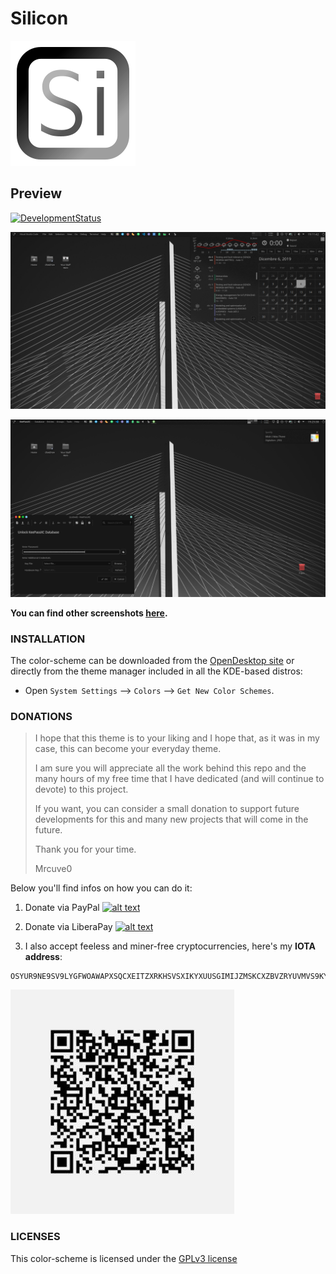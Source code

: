 # **Silicon**

![alt text](https://raw.githubusercontent.com/Mrcuve0/Silicon/master/Silicon_Logo.png)

<!-- TODO find description-->
## Preview

[![DevelopmentStatus](https://img.shields.io/badge/Development-Ongoing-brightgreen.svg)](https://img.shields.io/badge/Development-Ongoing-brightgreen.svg)

![alt text](https://raw.githubusercontent.com/Mrcuve0/Silicon/master/KDE/screenshots/PlasmaTheme.png)

![alt text](https://raw.githubusercontent.com/Mrcuve0/Silicon/master/KDE/screenshots/Keepass.png)

<!-- TODO other screenshots link-->
**You can find other screenshots [here](https://www.pling.com/p//).**

<!-- TODO add link to product -->
### **INSTALLATION**
The color-scheme can be downloaded from the [OpenDesktop site](https://www.pling.com/p//) or directly from the theme manager included in all the KDE-based distros:

* Open `System Settings` --> `Colors` --> `Get New Color Schemes`.

### **DONATIONS**

> I hope that this theme is to your liking and I hope that, as it was in my case, this can become your everyday theme.
>
> I am sure you will appreciate all the work behind this repo and the many hours of my free time that I have dedicated (and will continue to devote) to this project.
> 
> If you want, you can consider a small donation to support future developments for this and many new projects that will come in the future.
>
> Thank you for your time.
> 
>Mrcuve0

Below you'll find infos on how you can do it:

1. Donate via PayPal [![alt text](https://www.paypal.com/en_US/i/btn/btn_donate_LG.gif)](https://paypal.me/mrcuve0)

2. Donate via LiberaPay [![alt text](https://liberapay.com/assets/widgets/donate.svg)](https://liberapay.com/Mrcuve0/donate)

3. I also accept feeless and miner-free cryptocurrencies, here's my **IOTA address**:
```
OSYUR9NE9SV9LYGFWOAWAPXSQCXEITZXRKHSVSXIKYXUUSGIMIJZMSKCXZBVZRYUVMVS9KYNENVZVVULADJWOUUYBX
```
![alt text](https://raw.githubusercontent.com/Mrcuve0/Silicon/master/QRCode.jpg)

### **LICENSES**
This color-scheme is licensed under the [GPLv3 license](https://raw.githubusercontent.com/Mrcuve0/Silicon/KDE/colorScheme/LICENSE)